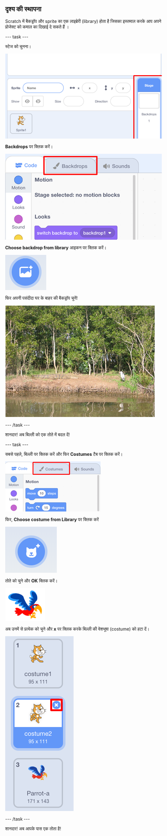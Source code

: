 ## दृश्य की स्थापना

Scratch में बैकड्रॉप और sprite का एक लाइब्रेरी (library) होता है जिसका इस्तमाल करके आप अपने प्रोजेक्ट को कमाल का दिखाई दे सकते हैं ।

--- task ---

स्टेज को चुनना।

![Selecting the stage](images/looksSelectStage.png)

**Backdrops** पर क्लिक करें।

![The Backdrops tab](images/looksBackdrops.png)

**Choose backdrop from library** आइकन पर क्लिक करें।

![The Choose backdrop icon](images/looksChooseBg.png)

फिर अपनी पसंदीदा घर के बाहर की बैकड्रॉप चुनें!

![A lake scene](images/looksLake.png)

--- /task ---

शानदार! अब बिल्ली को एक तोते में बदल दें!

--- task ---

सबसे पहले, बिल्ली पर क्लिक करें और फिर **Costumes** टैब पर क्लिक करें।

![](images/cool2.png)

फिर, **Choose costume from Library** पर क्लिक करें

![](images/cool3.png)

तोते को चुने और **OK** क्लिक करें।

![The parrot costume](images/looksParrot.png)

अब उनमें से प्रत्येक को चुने और **x** पर क्लिक करके बिल्ली की वेशभूषा (costume) को हटा दें।

![](images/coolDeleteCostumes.png)

--- /task ---

शानदार! अब आपके पास एक तोता है!

